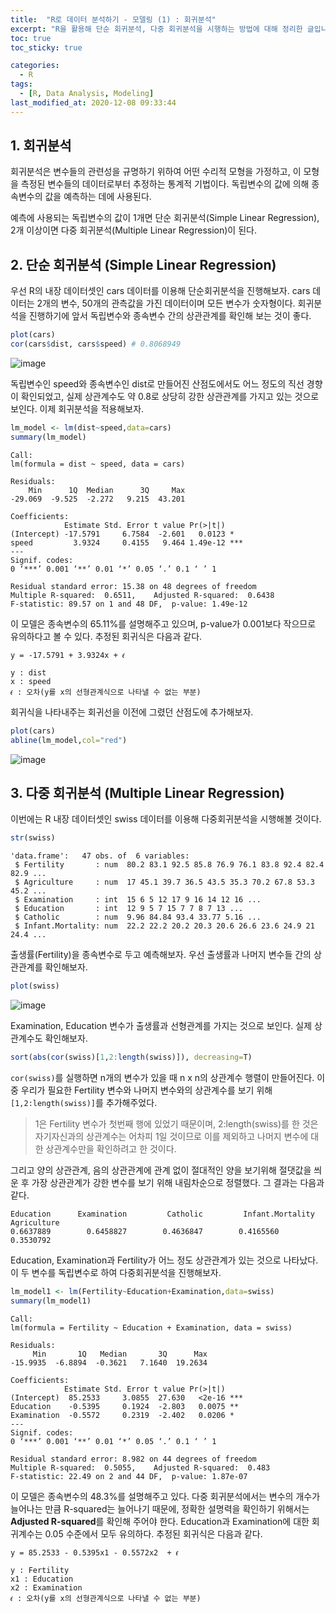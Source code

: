 ```yaml
---
title:  "R로 데이터 분석하기 - 모델링 (1) : 회귀분석"
excerpt: "R을 활용해 단순 회귀분석, 다중 회귀분석을 시행하는 방법에 대해 정리한 글입니다."
toc: true
toc_sticky: true

categories:
  - R
tags:
  - [R, Data Analysis, Modeling]
last_modified_at: 2020-12-08 09:33:44
---
```


## 1. 회귀분석  

회귀분석은 변수들의 관련성을 규명하기 위하여 어떤 수리적 모형을 가정하고, 이 모형을 측정된 변수들의 데이터로부터 추정하는 통계적 기법이다. 독립변수의 값에 의해 종속변수의 값을 예측하는 데에 사용된다.  

예측에 사용되는 독립변수의 값이 1개면 단순 회귀분석(Simple Linear Regression), 2개 이상이면 다중 회귀분석(Multiple Linear Regression)이 된다.  

## 2. 단순 회귀분석 (Simple Linear Regression)  

우선 R의 내장 데이터셋인 cars 데이터를 이용해 단순회귀분석을 진행해보자. cars 데이터는 2개의 변수, 50개의 관측값을 가진 데이터이며 모든 변수가 숫자형이다. 회귀분석을 진행하기에 앞서 독립변수와 종속변수 간의 상관관계를 확인해 보는 것이 좋다.  

```r
plot(cars)
cor(cars$dist, cars$speed) # 0.8068949
```   

![image](https://user-images.githubusercontent.com/58713684/101422200-798af100-3939-11eb-9740-4fdde3fb79c2.png)  

독립변수인 speed와 종속변수인 dist로 만들어진 산점도에서도 어느 정도의 직선 경향이 확인되었고, 실제 상관계수도 약 0.8로 상당히 강한 상관관계를 가지고 있는 것으로 보인다. 이제 회귀분석을 적용해보자.  

```r
lm_model <- lm(dist~speed,data=cars)
summary(lm_model)
```   

```
Call:
lm(formula = dist ~ speed, data = cars)

Residuals:
    Min      1Q  Median      3Q     Max 
-29.069  -9.525  -2.272   9.215  43.201 

Coefficients:
            Estimate Std. Error t value Pr(>|t|)    
(Intercept) -17.5791     6.7584  -2.601   0.0123 *  
speed         3.9324     0.4155   9.464 1.49e-12 ***
---
Signif. codes:  
0 ‘***’ 0.001 ‘**’ 0.01 ‘*’ 0.05 ‘.’ 0.1 ‘ ’ 1

Residual standard error: 15.38 on 48 degrees of freedom
Multiple R-squared:  0.6511,	Adjusted R-squared:  0.6438 
F-statistic: 89.57 on 1 and 48 DF,  p-value: 1.49e-12
```  

이 모델은 종속변수의 65.11%를 설명해주고 있으며, p-value가 0.001보다 작으므로 유의하다고 볼 수 있다. 추정된 회귀식은 다음과 같다.  

```
y = -17.5791 + 3.9324x + 𝜖

y : dist
x : speed
𝜖 : 오차(y를 x의 선형관계식으로 나타낼 수 없는 부분)
```  

회귀식을 나타내주는 회귀선을 이전에 그렸던 산점도에 추가해보자.  

```r
plot(cars)
abline(lm_model,col="red")
```  

![image](https://user-images.githubusercontent.com/58713684/101422843-0f734b80-393b-11eb-8a0c-3ee879769047.png)  

## 3. 다중 회귀분석 (Multiple Linear Regression)  

이번에는 R 내장 데이터셋인 swiss 데이터를 이용해 다중회귀분석을 시행해볼 것이다.  

```r
str(swiss)
```  

```
'data.frame':	47 obs. of  6 variables:
 $ Fertility       : num  80.2 83.1 92.5 85.8 76.9 76.1 83.8 92.4 82.4 82.9 ...
 $ Agriculture     : num  17 45.1 39.7 36.5 43.5 35.3 70.2 67.8 53.3 45.2 ...
 $ Examination     : int  15 6 5 12 17 9 16 14 12 16 ...
 $ Education       : int  12 9 5 7 15 7 7 8 7 13 ...
 $ Catholic        : num  9.96 84.84 93.4 33.77 5.16 ...
 $ Infant.Mortality: num  22.2 22.2 20.2 20.3 20.6 26.6 23.6 24.9 21 24.4 ...
```  

출생률(Fertility)을 종속변수로 두고 예측해보자. 우선 출생률과 나머지 변수들 간의 상관관계를 확인해보자.  

```r
plot(swiss)
```  

![image](https://user-images.githubusercontent.com/58713684/101427018-7136b400-3941-11eb-9dc1-2506d3f66f1e.png)  

Examination, Education 변수가 출생률과 선형관계를 가지는 것으로 보인다. 실제 상관계수도 확인해보자.  

```r
sort(abs(cor(swiss)[1,2:length(swiss)]), decreasing=T)
```  

`cor(swiss)`를 실행하면 n개의 변수가 있을 때 n x n의 상관계수 행렬이 만들어진다. 이 중 우리가 필요한 Fertility 변수와 나머지 변수와의 상관계수를 보기 위해 `[1,2:length(swiss)]`를 추가해주었다.  

> 1은 Fertility 변수가 첫번째 행에 있었기 때문이며, 2:length(swiss)를 한 것은 자기자신과의 상관계수는 어차피 1일 것이므로 이를 제외하고 나머지 변수에 대한 상관계수만을 확인하려고 한 것이다.  

그리고 양의 상관관계, 음의 상관관계에 관계 없이 절대적인 양을 보기위해 절댓값을 씌운 후 가장 상관관계가 강한 변수를 보기 위해 내림차순으로 정렬했다. 그 결과는 다음과 같다.  

```
Education      Examination         Catholic         Infant.Mortality      Agriculture 
0.6637889        0.6458827        0.4636847        0.4165560              0.3530792 
```  

Education, Examination과 Fertility가 어느 정도 상관관계가 있는 것으로 나타났다. 이 두 변수를 독립변수로 하여 다중회귀분석을 진행해보자.  

```r
lm_model1 <- lm(Fertility~Education+Examination,data=swiss)
summary(lm_model1)
```  

```
Call:
lm(formula = Fertility ~ Education + Examination, data = swiss)

Residuals:
     Min       1Q   Median       3Q      Max 
-15.9935  -6.8894  -0.3621   7.1640  19.2634 

Coefficients:
            Estimate Std. Error t value Pr(>|t|)    
(Intercept)  85.2533     3.0855  27.630   <2e-16 ***
Education    -0.5395     0.1924  -2.803   0.0075 ** 
Examination  -0.5572     0.2319  -2.402   0.0206 *  
---
Signif. codes:  
0 ‘***’ 0.001 ‘**’ 0.01 ‘*’ 0.05 ‘.’ 0.1 ‘ ’ 1

Residual standard error: 8.982 on 44 degrees of freedom
Multiple R-squared:  0.5055,	Adjusted R-squared:  0.483 
F-statistic: 22.49 on 2 and 44 DF,  p-value: 1.87e-07
```  

이 모델은 종속변수의 48.3%를 설명해주고 있다. 다중 회귀분석에서는 변수의 개수가 늘어나는 만큼 R-squared는 늘어나기 때문에, 정확한 설명력을 확인하기 위해서는 **Adjusted R-squared**를 확인해 주어야 한다. Education과 Examination에 대한 회귀계수는 0.05 수준에서 모두 유의하다. 추정된 회귀식은 다음과 같다.  

```
y = 85.2533 - 0.5395x1 - 0.5572x2  + 𝜖

y : Fertility
x1 : Education
x2 : Examination
𝜖 : 오차(y를 x의 선형관계식으로 나타낼 수 없는 부분)
```  








